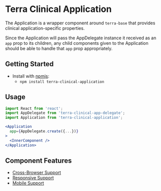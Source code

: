 # Terra Clinical Application

The Application is a wrapper component around `terra-base` that provides clinical application-specific properties.

Since the Application will pass the AppDelegate instance it received as an `app` prop to its children, any child components
given to the Application should be able to handle that `app` prop appropriately.

## Getting Started

- Install with [npmjs](https://www.npmjs.com):
  - `npm install terra-clinical-application`

## Usage

```jsx
import React from 'react';
import AppDelegate from 'terra-clinical-app-delegate';
import Application from 'terra-clinical-application';

<Application
  app={AppDelegate.create({...})}
>
  <InnerComponent />
</Application>

```

## Component Features
* [Cross-Browser Support](https://github.com/cerner/terra-core/wiki/Component-Features#cross-browser-support)
* [Responsive Support](https://github.com/cerner/terra-core/wiki/Component-Features#responsive-support)
* [Mobile Support](https://github.com/cerner/terra-core/wiki/Component-Features#mobile-support)
